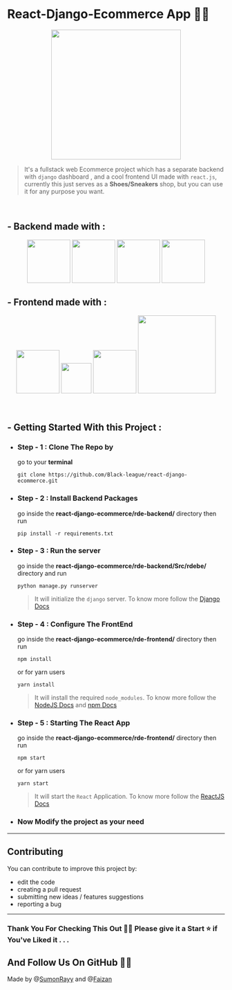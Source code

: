 
# React-Django-Ecommerce App 🛒🌐
<center>
    <img src="https://imgur.com/NW59paB.png" width=300px/>
</center>

> It's a fullstack web Ecommerce project which has a separate backend with `django` dashboard , and a cool frontend UI made with `react.js`, currently this just serves as a **Shoes/Sneakers** shop, but you can use it for any purpose you want.

<br />

## - Backend made with :
<center>
    <img src="https://upload.wikimedia.org/wikipedia/commons/thumb/c/c3/Python-logo-notext.svg/2048px-Python-logo-notext.svg.png" width=100px/>
    <img src="https://verbose-equals-true.gitlab.io/django-postgres-vue-gitlab-ecs/django.jpg" width=100px/>
    <img src="https://img.stackshare.io/service/1630/New_Project__67_.png" width=100px/>
    <img src="https://encrypted-tbn0.gstatic.com/images?q=tbn:ANd9GcTZtTg45lw4evHhHRt_YYHysuF_f2pRylhJ3JJexkrHooNTRP7QOgXX-1ndvGE0gI6kjUc&usqp=CAU" width=100px/>

</center>


## - Frontend made with :
<center>
    <img src="https://upload.wikimedia.org/wikipedia/commons/thumb/a/a7/React-icon.svg/1280px-React-icon.svg.png" width=100px/>
    <img src="https://raw.githubusercontent.com/alDuncanson/react-hooks-snippets/master/icon.png" width=70px/>
    <img src="https://cdn-media-1.freecodecamp.org/images/1*TKvlTeNqtkp1s-eVB5Hrvg@2x.png" width=100px/>
    <img src="https://res.cloudinary.com/practicaldev/image/fetch/s--Fp3q-3G9--/c_imagga_scale,f_auto,fl_progressive,h_420,q_auto,w_1000/https://dev-to-uploads.s3.amazonaws.com/i/ke6hqywlnr8b3r896hii.png" width=180px/>    
</center>
<br /><br />

## - Getting Started With this Project :

- ### Step - 1 : Clone The Repo by
    go to your **terminal**
     ```
     git clone https://github.com/Black-league/react-django-ecommerce.git 
     ```
- ### Step - 2 : Install Backend Packages 
    go inside the **react-django-ecommerce/rde-backend/** directory then run 
    ```
    pip install -r requirements.txt
    ```
- ### Step - 3 : Run the server
    go inside the **react-django-ecommerce/rde-backend/Src/rdebe/** directory and run 
    ```
    python manage.py runserver
    ```
    > It will initialize the `django` server. To know more follow the [Django Docs](https://docs.djangoproject.com/en/3.2/) 
- ### Step - 4 : Configure The FrontEnd
    go inside the **react-django-ecommerce/rde-frontend/** directory then run 
    ```
    npm install
    ```
    or for yarn users
    ```
    yarn install
    ```
    > It will install the required `node_modules`. To know more follow the [NodeJS Docs](https://nodejs.org/docs/latest-v15.x/api/) and [npm Docs](https://docs.npmjs.com/)
- ### Step - 5 : Starting The React App
    go inside the **react-django-ecommerce/rde-frontend/** directory then run 
    ```
    npm start
    ```
    or for yarn users
    ```
    yarn start
    ```
    > It will start the `React` Application. To know more follow the [ReactJS Docs](https://reactjs.org/docs/getting-started.html) 
- ### Now Modify the project as your need
---
## Contributing

You can contribute to improve this project by:

- edit the code
- creating a pull request
- submitting new ideas / features suggestions
- reporting a bug
--------------

### Thank You For Checking This Out 🥰🤗 Please give it a Start ⭐ if You've Liked it . . .
## And Follow Us On GitHub 🙏🏻
Made by @[SumonRayy](https://github.com/SumonRayy) and @[Faizan](https://github.com/Faizan10933)


